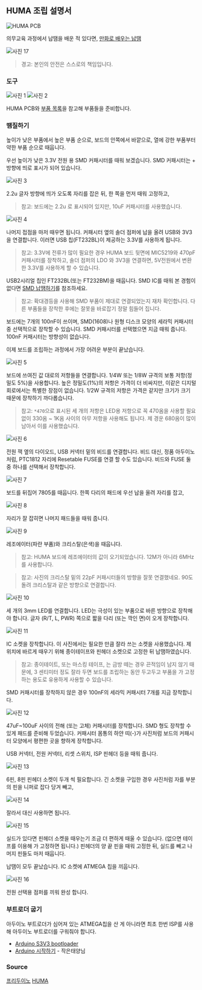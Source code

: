 ## HUMA 조립 설명서
![HUMA PCB](pics/HUMA_pcb.jpg)

의무교육 과정에서 납땜을 배운 적 있다면, 
[만화로 배우는 납땜](http://web.suapapa.net:8080/wordpress/?p=460)

![사진 17](pics/15_order_arduinos.jpg)

> 경고: 본인의 안전은 스스로의 책임입니다.

### 도구
![사진 1](pics/00_tools.jpg)
![사진 2](pics/00_check_parts.jpg)

HUMA PCB와 [부품 목록](`part_list.md`)을 참고해 부품들을 준비합니다.


### 땜질하기

높이가 낮은 부품에서 높은 부품 순으로, 보드의 안쪽에서 바깥으로, 열에 강한 부품부터 약한 부품 순으로 때웁니다.

우선 높이가 낮은 3.3V 전원 용 SMD 커패시터를 때워 보겠습니다. SMD 커패시터는 + 방향에 띄로 표시가 되어 있습니다. 

![사진 3](pics/01_solder_smd_cap.jpg)

2.2u 글자 방향에 띄가 오도록 자리를 잡은 뒤, 한 쪽을 먼저 때워 고정하고,

> 참고: 보드에는 2.2u 로 표시되어 있지만, 10uF 커패시터를 사용했습니다.

![사진 4](pics/02_solder_smd_cap.jpg)

나머지 접점을 마저 때우면 됩니다. 커패시터 옆의 솔더 점퍼에 납을 올려 USB와 3V3을 연결합니다. 이러면 USB 칩(FT232BL)이 제공하는 3.3V를 사용하게 됩니다.

> 참고: 3.3V에 전류가 많이 필요한 경우 HUMA 보드 뒷면에 MIC5219와 470pF 커패시터를 장착하고, 솔더 점퍼의 LDO 와 3V3을 연결하면, 5V전원에서 변환한 3.3V를 사용하게 할 수 있습니다.

USB2시리얼 칩인 FT232BL(또는 FT232BM)을 때웁니다. SMD IC를 때워 본 경험이 없다면 [SMD 납땜하기](http://web.suapapa.net:8080/wordpress/?p=481)를 참조하세요.

> 참고: 확대경등을 사용해 SMD 부품이 제대로 연결되었는지 재차 확인합니다. 다른 부품들을 장착한 후에는 잘못을 바로잡기 정말 힘들어 집니다.

보드에는 7개의 100nF이 쓰이며, SMD(1608)나 원형 디스크 모양의 세라믹 커패시터 중 선택적으로 장착할 수 있습니다. SMD 커패시터를 선택했으면 지금 때워 줍니다. 100nF 커패시터는 방향성이 없습니다.

이제 보드를 조립하는 과정에서 가장 어려운 부분이 끝났습니다.

![사진 5](pics/03_solder_lead_parts.jpg)

보드에 쓰여진 값 대로의 저항들을 연결합니다. 1/4W 또는 1/8W 규격의 보통 저항(정밀도 5%)을 사용합니다. 높은 정밀도(1%)의 저항은 가격이 더 비싸지만, 이같은 디지털 회로에서는 특별한 장점이 없습니다. 1/2W 규격의 저항은 가격은 같지만 크기가 크기 때문에 장착하기 까다롭습니다.

> 참고: `*470`으로 표시된 세 개의 저항은 LED용 저항으로 꼭 470옴을 사용할 필요 없이 330옴 ~ 1K옴 사이의 아무 저항을 사용해도 됩니다. 제 경운 680옴이 많이 남아서 이를 사용했습니다.

![사진 6](pics/04_solder_lead_parts.jpg)

전원 잭 옆의 다이오드, USB 커넥터 밑의 비드를 연결합니다. 비드 대신, 정품 아두이노 처럼, PTC1812 자리에 Resetable FUSE를 연결 할 수도 있습니다. 비드와 FUSE 둘 중 하나를 선택해서 장착합니다.

![사진 7](pics/05_solder_7805.jpg)

보드를 뒤집어 7805를 때웁니다. 한쪽 다리의 패드에 우선 납을 올려 자리를 잡고, 

![사진 8](pics/06_solder_7805.jpg)

자리가 잘 잡히면 나머지 패드들을 때워 줍니다.

![사진 9](pics/07_solder_crystal.jpg)

레조에이터(파란 부품)와 크리스탈(은색)을 때웁니다.

> 참고: HUMA 보드에 레조에이터의 값이 오기되었습니다. 12M가 아니라 6MHz를 사용합니다.

> 참고: 사진의 크리스탈 밑의 22pF 커패시터들의 방향을 잘못 연결했네요. 90도 돌려 크리스탈과 같은 방향으로 연결합니다.

![사진 10](pics/08_solder_led.jpg)

세 개의 3mm LED를 연결합니다. LED는 극성이 있는 부품으로 바른 방향으로 장착해야 합니다. 글자 (R/T, L, PWR) 쪽으로 짧을 다리 (또는 깍인 면)이 오게 장착합니다.

![사진 11](pics/09_solder_ic_socket.jpg)

IC 소켓을 장착합니다. 이 사진에서는 필요한 만큼 잘라 쓰는 소켓을 사용했습니다. 제 위치에 바르게 때우기 위해 종이테이프와 핀헤더 소켓으로 고정한 뒤 납땜하였습니다.

> 참고: 종이테이트, 또는 마스킹 테이프, 는 금방 떼는 경우 끈적임이 남지 않기 때문에, 3 센티미터 정도 잘라 두면 보드를 조립하는 동안 두고두고 부품을 가 고정하는 용도로 유용하게 사용할 수 있습니다.

SMD 커패시터를 장착하지 않은 경우 100nF의 세라믹 커패시터 7개를 지금 장착합니다.

![사진 12](pics/10_solder_capacitor.jpg)

47uF~100uF 사이의 전해 (또는 고체) 커패시터를 장착합니다. SMD 형도 장착할 수 있게 패드를 준비해 두었습니다. 커패시터 몸통의 하얀 띠(-)가 사진처럼 보드의 커패시터 모양에서 평편한 곳을 향하게 장착합니다.

USB 커넥터, 전원 커넥터, 리셋 스위치, ISP 핀헤더 등을 때워 줍니다.

![사진 13](pics/11_make_pinheader_socket.jpg)

6핀, 8핀 핀헤더 소켓이 두개 씩 필요합니다. 긴 소켓을 구입한 경우 사진처럼 자를 부분의 핀을 니퍼로 잡다 당겨 빼고,

![사진 14](pics/12_make_pinheader_socket.jpg)

잘라서 대신 사용하면 됩니다.

![사진 15](pics/13_solder_pinheader_socket.jpg)

실드가 있다면 핀헤더 소켓을 때우는기 조금 더 편하게 때울 수 있습니다. (없으면 테이프를 이용해 가 고정하면 됩니다.) 핀헤더의 양 끝 핀을 때워 고정한 뒤, 실드를 빼고 나머지 핀들도 마저 때웁니다.

납땜이 모두 끝났습니다. IC 소켓에 ATMEGA 칩을 끼웁니다.

![사진 16](pics/14_done.jpg)

전원 선택용 점퍼를 끼워 완성 합니다.


### 부트로더 굽기

아두이노 부트로더가 심어져 있는 ATMEGA칩을 산 게 아니라면 최초 한번 ISP를 사용해 아두이노 부트로더를 구워줘야 합니다. 
* [Arduino S3V3 bootloader](http://web.suapapa.net:8080/wordpress/?p=74)
* [Arduino 시작하기](http://tinysun.tistory.com/8) - 작은태양님

### Source
[프리두이노](http://www.freeduino.org)
[HUMA](https://github.com/suapapa/HUMA)

